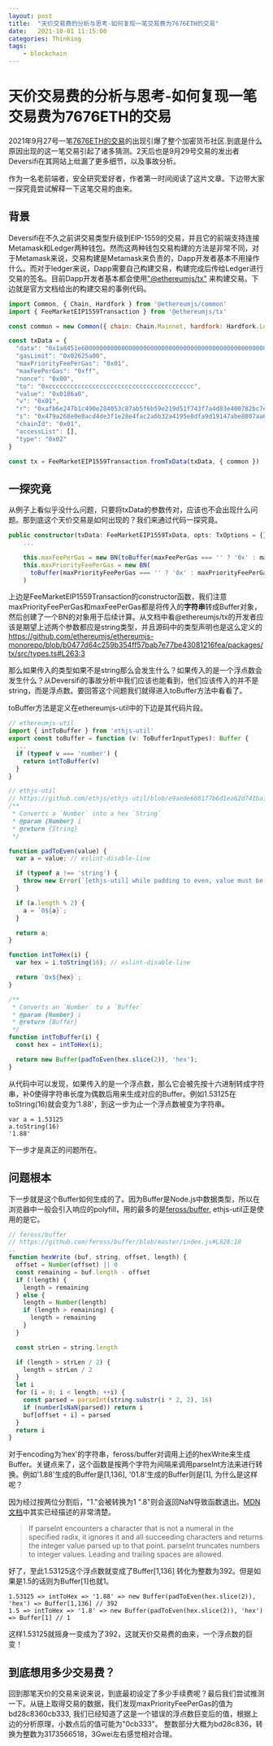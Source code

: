 ```yaml
---
layout: post
title:  "天价交易费的分析与思考-如何复现一笔交易费为7676ETH的交易"
date:   2021-10-01 11:15:00
categories: Thinking
tags:
    - blockchain
---
```


# 天价交易费的分析与思考-如何复现一笔交易费为7676ETH的交易

2021年9月27号一笔[7676ETH的交易](https://etherscan.io/tx/0x2c9931793876db33b1a9aad123ad4921dfb9cd5e59dbb78ce78f277759587115)的出现引爆了整个加密货币社区.到底是什么原因出现的这一笔交易引起了诸多猜测。2天后也是9月29号交易的发出者Deversifi在其网站上纰漏了更多细节，以及事故分析。

作为一名老前端者，安全研究爱好者，作者第一时间阅读了这片文章。下边带大家一探究竟尝试解释一下这笔交易的由来。

## 背景
Deversifi在不久之前讲交易类型升级到EIP-1559的交易，并且它的前端支持连接Metamask和Ledger两种钱包。然而这两种钱包交易构建的方法是非常不同，对于Metamask来说，交易构建是Metamask来负责的，Dapp开发者基本不用操作什么。而对于ledger来说，Dapp需要自己构建交易，构建完成后传给Ledger进行交易的签名。目前Dapp开发者基本都会使用["@ethereumjs/tx"](https://github.com/ethereumjs/ethereumjs-monorepo) 来构建交易。下边就是官方文档给出的构建交易的事例代码。
```js
import Common, { Chain, Hardfork } from '@ethereumjs/common'
import { FeeMarketEIP1559Transaction } from '@ethereumjs/tx'

const common = new Common({ chain: Chain.Mainnet, hardfork: Hardfork.London })

const txData = {
  "data": "0x1a8451e600000000000000000000000000000000000000000000000000000000000000000000000000000000000000000000000000000000000000000000000000000000",
  "gasLimit": "0x02625a00",
  "maxPriorityFeePerGas": "0x01",
  "maxFeePerGas": "0xff",
  "nonce": "0x00",
  "to": "0xcccccccccccccccccccccccccccccccccccccccc",
  "value": "0x0186a0",
  "v": "0x01",
  "r": "0xafb6e247b1c490e284053c87ab5f6b59e219d51f743f7a4d83e400782bc7e4b9",
  "s": "0x479a268e0e0acd4de3f1e28e4fac2a6b32a4195e8dfa9d19147abe8807aa6f64",
  "chainId": "0x01",
  "accessList": [],
  "type": "0x02"
}

const tx = FeeMarketEIP1559Transaction.fromTxData(txData, { common })
```


## 一探究竟
从例子上看似乎没什么问题，只要将txData的参数传对，应该也不会出现什么问题。那到底这个天价交易是如何出现的？我们来通过代码一探究竟。
```ts
public constructor(txData: FeeMarketEIP1559TxData, opts: TxOptions = {}) {
    ...

    this.maxFeePerGas = new BN(toBuffer(maxFeePerGas === '' ? '0x' : maxFeePerGas))
    this.maxPriorityFeePerGas = new BN(
      toBuffer(maxPriorityFeePerGas === '' ? '0x' : maxPriorityFeePerGas)
    )
```

上边是FeeMarketEIP1559Transaction的constructor函数，我们注意maxPriorityFeePerGas和maxFeePerGas都是将传入的**字符串**转成Buffer对象，然后创建了一个BN的对象用于后续计算。从文档中看@ethereumjs/tx的开发者应该是期望上述两个参数都应是string类型，并且源码中的类型声明也是这么定义的 https://github.com/ethereumjs/ethereumjs-monorepo/blob/b0477d64c259b354ff57bab7e77be43081216fea/packages/tx/src/types.ts#L263:3

那么如果传入的类型如果不是string那么会发生什么？如果传入的是一个浮点数会发生什么？从Deversifi的事故分析中我们应该也能看到，他们应该传入的并不是string，而是浮点数。要回答这个问题我们就得进入toBuffer方法中看看了。

toBuffer方法是定义在ethereumjs-util中的下边是其代码片段。
```js
// ethereumjs-util
import { intToBuffer } from 'ethjs-util'
export const toBuffer = function (v: ToBufferInputTypes): Buffer {
  ...
  if (typeof v === 'number') {
    return intToBuffer(v)
  }
}

// ethjs-util
// https://github.com/ethjs/ethjs-util/blob/e9aede668177b6d1ea62d741ba1c19402bc337b3/src/index.js#L39
/**
 * Converts a `Number` into a hex `String`
 * @param {Number} i
 * @return {String}
 */

function padToEven(value) {
  var a = value; // eslint-disable-line

  if (typeof a !== 'string') {
    throw new Error(`[ethjs-util] while padding to even, value must be string, is currently ${typeof a}, while padToEven.`);
  }

  if (a.length % 2) {
    a = `0${a}`;
  }

  return a;
}

function intToHex(i) {
  var hex = i.toString(16); // eslint-disable-line

  return `0x${hex}`;
}

/**
 * Converts an `Number` to a `Buffer`
 * @param {Number} i
 * @return {Buffer}
 */
function intToBuffer(i) {
  const hex = intToHex(i);

  return new Buffer(padToEven(hex.slice(2)), 'hex');
}
```

从代码中可以发现，如果传入的是一个浮点数，那么它会被先按十六进制转成字符串，补0使得字符串长度为偶数后用来生成对应的Buffer。例如1.53125在toString(16)就会变为'1.88'，到这一步为止一个浮点数被变为字符串。

```
var a = 1.53125
a.toString(16) 
'1.88'
```
下一步才是真正的问题所在。

## 问题根本
下一步就是这个Buffer如何生成的了。因为Buffer是Node.js中数据类型，所以在浏览器中一般会引入响应的polyfill，用的最多的是[feross/buffer](https://github.com/feross/buffer), ethjs-util正是使用的是它。
```js
// feross/buffer
// https://github.com/feross/buffer/blob/master/index.js#L828:10
.. 
function hexWrite (buf, string, offset, length) {
  offset = Number(offset) || 0
  const remaining = buf.length - offset
  if (!length) {
    length = remaining
  } else {
    length = Number(length)
    if (length > remaining) {
      length = remaining
    }
  }

  const strLen = string.length

  if (length > strLen / 2) {
    length = strLen / 2
  }
  let i
  for (i = 0; i < length; ++i) {
    const parsed = parseInt(string.substr(i * 2, 2), 16)
    if (numberIsNaN(parsed)) return i
    buf[offset + i] = parsed
  }
  return i
}
```
对于encoding为'hex'的字符串，feross/buffer对调用上述的hexWrite来生成Buffer。关键点来了，这个函数是按两个字符为间隔来调用parseInt方法来进行转换。例如'1.88'生成的Buffer是[1,136], '01.8'生成的Buffer则是[1], 为什么是这样呢？

因为经过按两位分割后，"1."会被转换为1 ".8"则会返回NaN导致函数退出。[MDN文档](https://developer.mozilla.org/en-US/docs/Web/JavaScript/Reference/Global_Objects/parseInt)中其实已经描述的非常清楚。
>If parseInt encounters a character that is not a numeral in the specified radix, it ignores it and all succeeding characters and returns the integer value parsed up to that point. parseInt truncates numbers to integer values. Leading and trailing spaces are allowed.

好了，至此1.53125这个浮点数就变成了Buffer[1,136] 转化为整数为392。但是如果是1.5的话则为Buffer[1]也就1。

```
1.53125 => intToHex => '1.88' => new Buffer(padToEven(hex.slice(2)), 'hex') => Buffer[1,136] // 392
1.5 => intToHex => '1.8' => new Buffer(padToEven(hex.slice(2)), 'hex') => Buffer[1] // 1
```
这样1.53125就摇身一变成为了392，这就天价交易费的由来，一个浮点数的巨变！

## 到底想用多少交易费？
回到那笔天价的交易来说来说，到底最初设定了多少手续费呢？最后我们尝试推测一下。从链上取得交易的数据，我们发现maxPriorityFeePerGas的值为bd28c8360cb333, 我们已经知道了这是一个错误的浮点数巨变后的值，根据上边的分析原理，小数点后的值可能为"0cb333"。 整数部分大概为bd28c836，转换为整数为3173566518，3Gwei左右感觉相对合理。